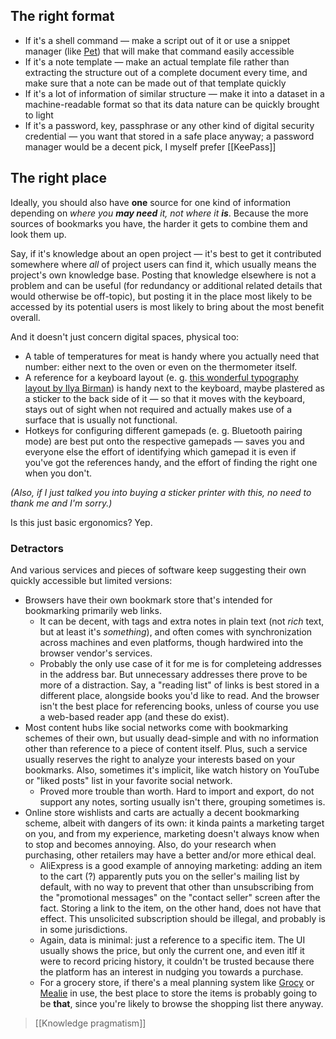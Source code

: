 ---
---

## The right format

- If it's a shell command — make a script out of it or use a snippet manager (like [Pet](https://github.com/knqyf263/pet)) that will make that command easily accessible
- If it's a note template — make an actual template file rather than extracting the structure out of a complete document every time, and make sure that a note can be made out of that template quickly
- If it's a lot of information of similar structure — make it into a dataset in a machine-readable format so that its data nature can be quickly brought to light
- If it's a password, key, passphrase or any other kind of digital security credential — you want that stored in a safe place anyway; a password manager would be a decent pick, I myself prefer [[KeePass]]

## The right place

Ideally, you should also have **one** source for one kind of information depending on *where you **may need** it, not where it **is***. Because the more sources of bookmarks you have, the harder it gets to combine them and look them up.

Say, if it's knowledge about an open project — it's best to get it contributed somewhere where *all* of project users can find it, which usually means the project's own knowledge base. Posting that knowledge elsewhere is not a problem and can be useful (for redundancy or additional related details that would otherwise be off-topic), but posting it in the place most likely to be accessed by its potential users is most likely to bring about the most benefit overall.

And it doesn't just concern digital spaces, physical too:

- A table of temperatures for meat is handy where you actually need that number: either next to the oven or even on the thermometer itself.
- A reference for a keyboard layout (e. g. [this wonderful typography layout by Ilya Birman](https://ilyabirman.net/typography-layout/)) is handy next to the keyboard, maybe plastered as a sticker to the back side of it — so that it moves with the keyboard, stays out of sight when not required and actually makes use of a surface that is usually not functional.
- Hotkeys for configuring different gamepads (e. g. Bluetooth pairing mode) are best put onto the respective gamepads — saves you and everyone else the effort of identifying which gamepad it is even if you've got the references handy, and the effort of finding the right one when you don't.

_(Also, if I just talked you into buying a sticker printer with this, no need to thank me and I'm sorry.)_

Is this just basic ergonomics? Yep.

### Detractors

And various services and pieces of software keep suggesting their own quickly accessible but limited versions:

* Browsers have their own bookmark store that's intended for bookmarking primarily web links.
    * It can be decent, with tags and extra notes in plain text (not *rich* text, but at least it's *something*), and often comes with synchronization across machines and even platforms, though hardwired into the browser vendor's services.
    * Probably the only use case of it for me is for completeing addresses in the address bar. But unnecessary addresses there prove to be more of a distraction. Say, a "reading list" of links is best stored in a different place, alongside books you'd like to read. And the browser isn't the best place for referencing books, unless of course you use a web-based reader app (and these do exist).
* Most content hubs like social networks come with bookmarking schemes of their own, but usually dead-simple and with no information other than reference to a piece of content itself. Plus, such a service usually reserves the right to analyze your interests based on your bookmarks. Also, sometimes it's implicit, like watch history on YouTube or "liked posts" list in your favorite social network.
    * Proved more trouble than worth. Hard to import and export, do not support any notes, sorting usually isn't there, grouping sometimes is.
* Online store wishlists and carts are actually a decent bookmarking scheme, albeit with dangers of its own: it kinda paints a marketing target on you, and from my experience, marketing doesn't always know when to stop and becomes annoying. Also, do your research when purchasing, other retailers may have a better and/or more ethical deal.
    * AliExpress is a good example of annoying marketing: adding an item to the cart (?) apparently puts you on the seller's mailing list by default, with no way to prevent that other than unsubscribing from the "promotional messages" on the "contact seller" screen after the fact. Storing a link to the item, on the other hand, does not have that effect. This unsolicited subscription should be illegal, and probably is in some jurisdictions.
    * Again, data is minimal: just a reference to a specific item. The UI usually shows the price, but only the current one, and even itlf it were to record pricing history, it couldn't be trusted because there the platform has an interest in nudging you towards a purchase.
    * For a grocery store, if there's a meal planning system like [Grocy](https://grocy.info/) or [Mealie](https://mealie.io/) in use, the best place to store the items is probably going to be **that**, since you're likely to browse the shopping list there anyway.

> [[Knowledge pragmatism]]
